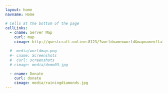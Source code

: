```yaml
---
layout: home
navname: Home

# Cells at the bottom of the page
cellLinks:
  - cname: Server Map
    curl: map
    cimage: http://questcraft.online:8123/?worldname=world&mapname=flat&zoom=1&x=233&y=0&z=1#.png

  #  media/worldmap.png
  #- cname: Screenshots
  #  curl: screenshots
  # cimage: media/demo03.jpg

  - cname: Donate
    curl: donate
    cimage: media/rainingdiamonds.jpg
---
```

